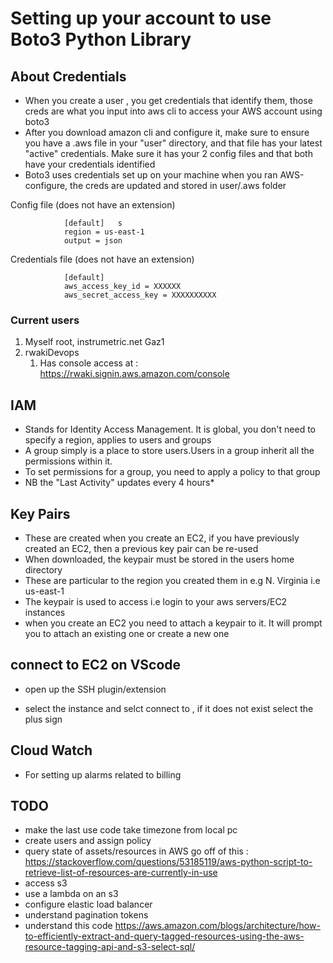 # Setting up your account to use Boto3 Python Library  

## About Credentials

- When you create a user , you get credentials that identify them, those creds are what you input into aws cli to access your AWS account using boto3 
- After you download amazon cli and configure it, make sure to ensure you have a .aws file in your "user" directory, and that file has your latest "active" credentials. Make sure it has your 2 config files and that both have your credentials identified  
- Boto3 uses credentials set up on your machine when you ran AWS-configure, the creds are updated and stored in user/.aws folder

Config file (does not have an extension)

                [default]   s
                region = us-east-1  
                output = json  

Credentials file  (does not have an extension) 

                [default]  
                aws_access_key_id = XXXXXX  
                aws_secret_access_key = XXXXXXXXXX  

### Current users

1. Myself root, instrumetric.net Gaz1
2. rwakiDevops  
   1. Has console access at : https://rwaki.signin.aws.amazon.com/console 

## IAM  
- Stands for Identity Access Management. It is global, you don't need to specify a region, applies to users and groups  
- A group simply is a place to store users.Users in a group inherit all the permissions within it.  
- To set permissions for a group, you need to apply a policy to that group
- NB the "Last Activity" updates every 4 hours*


## Key Pairs  
- These are created when you create an EC2, if you have previously created an EC2, then a previous key pair can be re-used
- When downloaded, the keypair must be stored in the users home directory
- These are particular to the region you created them in e.g N. Virginia i.e us-east-1  
- The keypair is used to access i.e login to your aws servers/EC2 instances
- when you create an EC2 you need to attach a keypair to it. It will prompt you to attach an existing one or create a new one  

## connect to EC2 on VScode
- open up the SSH plugin/extension

- select the instance and selct connect to , if it does not exist select the plus sign

## Cloud Watch  
- For setting up alarms related to billing


## TODO
- make the last use code take timezone  from local pc  
- create users and assign policy  
- query state of assets/resources  in AWS go off of this : https://stackoverflow.com/questions/53185119/aws-python-script-to-retrieve-list-of-resources-are-currently-in-use  
- access s3  
- use a lambda on an s3  
- configure elastic load balancer 
- understand pagination tokens  
- understand this code https://aws.amazon.com/blogs/architecture/how-to-efficiently-extract-and-query-tagged-resources-using-the-aws-resource-tagging-api-and-s3-select-sql/ 

